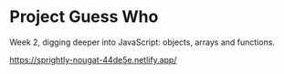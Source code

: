 # Project Guess Who



Week 2,  digging deeper into JavaScript: objects, arrays and functions.




https://sprightly-nougat-44de5e.netlify.app/
